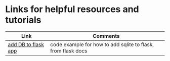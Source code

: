 # Links for helpful resources and tutorials

| Link | Comments |
| --- | --- |
| [add DB to flask app](https://flask.palletsprojects.com/en/stable/tutorial/database/) | code example for how to add sqlite to flask, from flask docs |
